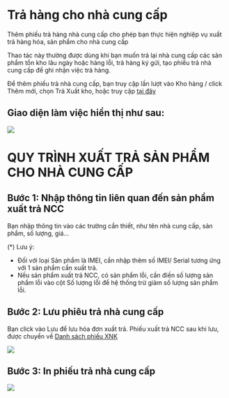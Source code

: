 # Trả hàng cho nhà cung cấp

Thêm phiếu trả hàng nhà cung cấp cho phép bạn thực hiện nghiệp vụ xuất trả hàng hóa, sản phẩm cho nhà cung cấp

Thao tác này thường được dùng khi bạn muốn trả lại nhà cung cấp các sản phẩm tồn kho lâu ngày hoặc hàng lỗi, trả hàng ký gửi, tạo phiếu trả nhà cung cấp để ghi nhận việc trả hàng.

Để thêm phiếu trả nhà cung cấp, bạn truy cập lần lượt vào Kho hàng / click Thêm mới, chọn Trả Xuất kho, hoặc truy cập [tại đây](https://new.nhanh.vn/inventory/bill/export)

## Giao diện làm việc hiển thị như sau:

![](https://raw.githubusercontent.com/nhanhapi/manual/master/docs/kho-hang/img/tra-hang.png?token=AQA6TRFKHHZT2U66REMJXCS66GE4E)

# QUY TRÌNH XUẤT TRẢ SẢN PHẨM CHO NHÀ CUNG CẤP

## Bước 1: Nhập thông tin liên quan đến sản phẩm xuất trả NCC

Bạn nhập thông tin vào các trường cần thiết, như tên nhà cung cấp, sản phẩm, số lượng, giá...

(*) Lưu ý:

- Đối với loại Sản phẩm là IMEI, cần nhập thêm số IMEI/ Serial tương ứng với 1 sản phẩm cần xuất trả.
- Nếu sản phẩm xuất trả NCC, có sản phẩm lỗi, cần điền số lượng sản phẩm lỗi vào cột Số lượng lỗi để hệ thống trừ giảm số lượng sản phẩm lỗi.

## Bước 2: Lưu phiêu trả nhà cung cấp

Bạn click vào Lưu để lưu hóa đơn xuất trả.
Phiếu xuất trả NCC sau khi lưu, được chuyển về [Danh sách phiếu XNK](https://new.nhanh.vn/inventory/bill/index)

![](https://raw.githubusercontent.com/nhanhapi/manual/master/docs/kho-hang/img/danh-sach-phieu-tra.png?token=AQA6TRGAP5EEJP277G4PNWS66GFP4)

## Bước 3: In phiếu trả nhà cung cấp


![](https://raw.githubusercontent.com/nhanhapi/manual/master/docs/kho-hang/img/phieu-tra-hang.png) 


